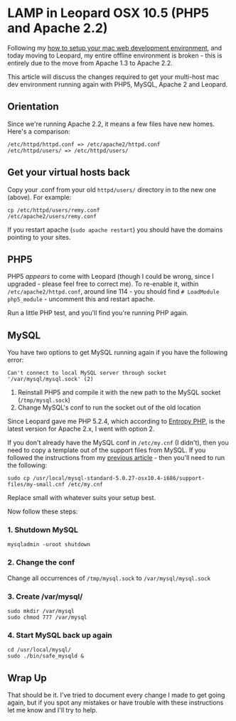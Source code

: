 # LAMP in Leopard OSX 10.5 (PHP5 and Apache 2.2)

Following my [how to setup your mac web development environment](http://remysharp.com/2007/01/06/how-to-setup-your-mac-web-development-environment/), and today moving to Leopard, my entire offline environment is broken - this is entirely due to the move from Apache 1.3 to Apache 2.2.

This article will discuss the changes required to get your multi-host mac dev environment running again with PHP5, MySQL, Apache 2 and Leopard.


<!--more-->

## Orientation

Since we're running Apache 2.2, it means a few files have new homes.  Here's a comparison:

<pre><code>/etc/httpd/httpd.conf => /etc/apache2/httpd.conf
/etc/httpd/users/ => /etc/httpd/users/</code></pre>

## Get your virtual hosts back

Copy your .conf from your old <code>httpd/users/</code> directory in to the new one (above).  For example:

<code>cp /etc/httpd/users/remy.conf /etc/apache2/users/remy.conf</code>

If you restart apache (<code>sudo apache restart</code>) you should have the domains pointing to your sites.  

## PHP5

PHP5 *appears* to come with Leopard (though I could be wrong, since I upgraded - please feel free to correct me).  To re-enable it, within <code>/etc/apache2/httpd.conf</code>, around line 114 - you should find <code># LoadModule php5_module</code> - uncomment this and restart apache.

Run a little PHP test, and you'll find you're running PHP again.

## MySQL

You have two options to get MySQL running again if you have the following error:

<code>Can't connect to local MySQL server through socket '/var/mysql/mysql.sock' (2)</code>

1. Reinstall PHP5 and compile it with the new path to the MySQL socket (<code>/tmp/mysql.sock</code>)
2. Change MySQL's conf to run the socket out of the old location

Since Leopard gave me PHP 5.2.4, which according to [Entropy PHP](http://www.entropy.ch/software/macosx/php/#install), is the latest version for Apache 2.x, I went with option 2.

If you don't already have the MySQL conf in <code>/etc/my.cnf</code> (I didn't), then you need to copy a template out of the support files from MySQL.  If you followed the instructions from my [previous article](http://remysharp.com/2007/01/06/how-to-setup-your-mac-web-development-environment/) - then you'll need to run the following:

<pre><code>sudo cp /usr/local/mysql-standard-5.0.27-osx10.4-i686/support-files/my-small.cnf /etc/my.cnf</code></pre>

Replace small with whatever suits your setup best.

Now follow these steps:

### 1. Shutdown MySQL

<code>mysqladmin -uroot shutdown</code>

### 2. Change the conf

Change all occurrences of <code>/tmp/mysql.sock</code> to <code>/var/mysql/mysql.sock</code>

### 3. Create /var/mysql/

<pre><code>sudo mkdir /var/mysql
sudo chmod 777 /var/mysql</code></pre>

### 4. Start MySQL back up again

<pre><code>cd /usr/local/mysql/
sudo ./bin/safe_mysqld &</code></pre>

## Wrap Up

That should be it.  I've tried to document every change I made to get going again, but if you spot any mistakes or have trouble with these instructions let me know and I'll try to help.